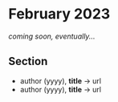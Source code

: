 # February 2023

*coming soon, eventually...*

## Section

+ author (yyyy), **title** &#8594; url
+ author (yyyy), **title** &#8594; url

